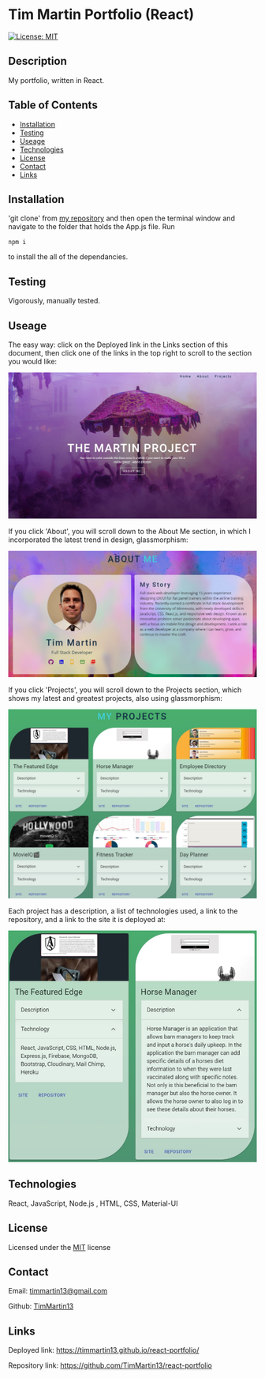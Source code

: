 # Tim Martin Portfolio (React)

[![License: MIT](https://img.shields.io/badge/License-MIT-yellow.svg)](https://opensource.org/licenses/MIT)


## Description

My portfolio, written in React.


## Table of Contents
  
  * [Installation](#installation)
  * [Testing](#testing)
  * [Useage](#useage)
  * [Technologies](#technologies)
  * [License](#license)
  * [Contact](#contact)
  * [Links](#links)


## Installation

'git clone' from [my repository](https://github.com/TimMartin13/react-portfolio) and then open the terminal window and navigate to the folder that holds the App.js file. Run

```
npm i
```
to install the all of the dependancies.

## Testing

Vigorously, manually tested.


## Useage
The easy way: click on the Deployed link in the Links section of this document, then click one of the links in the top right to scroll to the section you would like:

![nav bar](./src/images/navbar.jpg)

If you click 'About', you will scroll down to the About Me section, in which I incorporated the latest trend in design, glassmorphism:

![about me section](./src/images/aboutMe.jpg)

If you click 'Projects', you will scroll down to the Projects section, which shows my latest and greatest projects, also using glassmorphism:

![projects page](./src/images/projects.jpg)

Each project has a description, a list of technologies used, a link to the repository, and a link to the site it is deployed at:

![each project](./src/images/links.jpg)


## Technologies

React, JavaScript, Node.js , HTML, CSS, Material-UI


## License

Licensed under the [MIT](https://choosealicense.com/licenses/mit/) license 


## Contact

Email: timmartin13@gmail.com

Github: [TimMartin13](https://github.com/TimMartin13)


## Links

Deployed link: https://timmartin13.github.io/react-portfolio/

Repository link: https://github.com/TimMartin13/react-portfolio